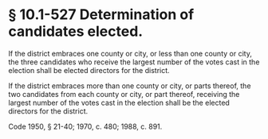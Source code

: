 # § 10.1-527 Determination of candidates elected.

<p>If the district embraces one county or city, or less than one county or city, the three candidates who receive the largest number of the votes cast in the election shall be elected directors for the district.</p><p>If the district embraces more than one county or city, or parts thereof, the two candidates from each county or city, or part thereof, receiving the largest number of the votes cast in the election shall be the elected directors for the district.</p><p>Code 1950, § 21-40; 1970, c. 480; 1988, c. 891.</p>